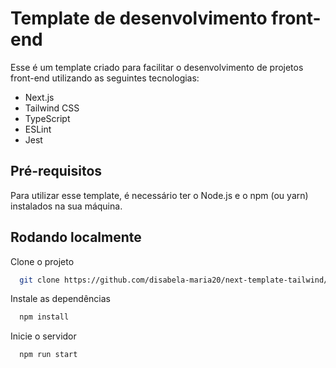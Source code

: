 
# Template de desenvolvimento front-end
Esse é um template criado para facilitar o desenvolvimento de projetos front-end utilizando as seguintes tecnologias:

- Next.js 
- Tailwind CSS 
- TypeScript 
- ESLint
- Jest

## Pré-requisitos

Para utilizar esse template, é necessário ter o Node.js e o npm (ou yarn) instalados na sua máquina.


## Rodando localmente

Clone o projeto

```bash
  git clone https://github.com/disabela-maria20/next-template-tailwind/
```

Instale as dependências

```bash
  npm install
```

Inicie o servidor

```bash
  npm run start 
```
